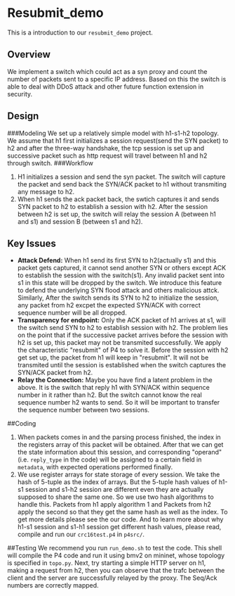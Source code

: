 # Resubmit_demo 
This is a introduction to our `resubmit_demo` project.
## Overview
We implement a switch which could act as a syn proxy and count the number of packets sent to a specific IP address.
Based on this the switch is able to deal with DDoS attack and other future function extension in security.

## Design
###Modeling
We set up a relatively simple model with h1-s1-h2 topology. We assume that h1 first initializes a session request(send the SYN packet) to h2 and after the three-way handshake, the tcp session is set up and successive packet such as http request will travel between h1 and h2 through switch.
###Workflow
1. H1 initializes a session and send the syn packet. The switch will capture the packet and send back the SYN/ACK packet to h1 without transmiting any message to h2. 
2. When h1 sends the ack packet back, the swtich captures it and sends SYN packet to h2 to establish a session with h2. After the session between h2 is set up, the switch will relay the session A (between h1 and s1) and session B (between s1 and h2).

## Key Issues

* **Attack Defend:** 
When h1 send its first SYN to h2(actually s1) and this packet gets captured, it cannot send another SYN or others except ACK to establish the session with the switch(s1). Any invalid packet sent into s1 in this state will be dropped by the switch. We introduce this feature to defend the underlying SYN flood attack and others malicious attck. Similarly, After the switch sends its SYN to h2 to initialize the session, any packet from h2 excpet the expected SYN/ACK with correct sequence number will be all dropped.
* **Transparency for endpoint:** 
Only the ACK packet of h1 arrives at s1, will the switch send SYN to h2 to establish session with h2. The problem lies on the point that if the successive packet arrives before the session with h2 is set up, this packet may not be transmited successfully. We apply the characteristic "resubmit" of P4 to solve it. Before the session with h2 get set up, the packet from h1 will keep in "resubmit". It will not be transmited until the session is established when the switch captures the SYN/ACK packet from h2. 
* **Relay the Connection:**
Maybe you have find a latent problem in the above. It is the switch that reply h1 with SYN/ACK within sequence number in it rather than h2. But the switch cannot know the real sequence number h2 wants to send. So it will be important to transfer the sequence number between two sessions.

##Coding
1. When packets comes in and the parsing process finished, the index in the registers array of this packet will be obtained. After that we can get the state information about this session, and corresponding "operand"(i.e. `reply_type` in the code) will be assigned to a certain field in `metadata`, with expected operations performed finally.
1. We use register arrays for state storage of every session. We take the hash of 5-tuple as the index of arrays. But the 5-tuple hash values of h1-s1 session and s1-h2 session are different even they are actually supposed to share the same one. So we use two hash algorithms to handle this. Packets from h1 apply algorithm 1 and Packets from h2 apply the second so that they get the same hash as well as the index. To get more details please see the our code. And to learn more about why h1-s1 session and s1-h1 session get different hash values, please read, compile and run our `crc16test.p4` in `p4src/`.   

##Testing 
We recommend you run `run_demo.sh` to test the code.
This shell will compile the P4 code and run it using bmv2 on mininet, whose topology is specified in `topo.py`.
Next, try starting a simple HTTP server on h1, making a request from h2, then you can  observe that the trafc between the client
and the server are successfully relayed by the proxy. The Seq/Ack
numbers are correctly mapped.

